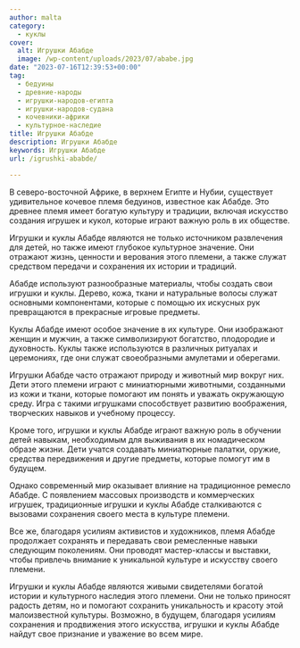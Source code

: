 ```yaml
---
author: malta
category:
  - куклы
cover:
  alt: Игрушки Абабде
  image: /wp-content/uploads/2023/07/ababe.jpg
date: "2023-07-16T12:39:53+00:00"
tag:
  - бедуины
  - древние-народы
  - игрушки-народов-египта
  - игрушки-народов-судана
  - кочевники-африки
  - культурное-наследие
title: Игрушки Абабде
description: Игрушки Абабде
keywords: Игрушки Абабде
url: /igrushki-ababde/

---
```

В северо-восточной Африке, в верхнем Египте и Нубии, существует удивительное кочевое племя бедуинов, известное как Абабде. Это древнее племя имеет богатую культуру и традиции, включая искусство создания игрушек и кукол, которые играют важную роль в их обществе.

Игрушки и куклы Абабде являются не только источником развлечения для детей, но также имеют глубокое культурное значение. Они отражают жизнь, ценности и верования этого племени, а также служат средством передачи и сохранения их истории и традиций.

Абабде используют разнообразные материалы, чтобы создать свои игрушки и куклы. Дерево, кожа, ткани и натуральные волосы служат основными компонентами, которые с помощью их искусных рук превращаются в прекрасные игровые предметы.

Куклы Абабде имеют особое значение в их культуре. Они изображают женщин и мужчин, а также символизируют богатство, плодородие и духовность. Куклы также используются в различных ритуалах и церемониях, где они служат своеобразными амулетами и оберегами.

Игрушки Абабде часто отражают природу и животный мир вокруг них. Дети этого племени играют с миниатюрными животными, созданными из кожи и ткани, которые помогают им понять и уважать окружающую среду. Игра с такими игрушками способствует развитию воображения, творческих навыков и учебному процессу.

Кроме того, игрушки и куклы Абабде играют важную роль в обучении детей навыкам, необходимым для выживания в их номадическом образе жизни. Дети учатся создавать миниатюрные палатки, оружие, средства передвижения и другие предметы, которые помогут им в будущем.

Однако современный мир оказывает влияние на традиционное ремесло Абабде. С появлением массовых производств и коммерческих игрушек, традиционные игрушки и куклы Абабде сталкиваются с вызовами сохранения своего места в культуре племени.

Все же, благодаря усилиям активистов и художников, племя Абабде продолжает сохранять и передавать свои ремесленные навыки следующим поколениям. Они проводят мастер-классы и выставки, чтобы привлечь внимание к уникальной культуре и искусству своего племени.

Игрушки и куклы Абабде являются живыми свидетелями богатой истории и культурного наследия этого племени. Они не только приносят радость детям, но и помогают сохранить уникальность и красоту этой малоизвестной культуры. Возможно, в будущем, благодаря усилиям сохранения и продвижения этого искусства, игрушки и куклы Абабде найдут свое признание и уважение во всем мире.

